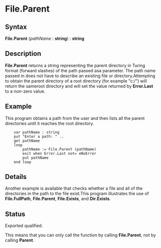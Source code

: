 
# File.Parent

## Syntax
**File.Parent** (_pathName_ : **string**) : **string**

## Description
**File.Parent** returns a string representing the parent directory in Turing format (forward slashes) of the path passed asa parameter. The path name passed in does not have to describe an existing file or directory.Attempting to obtain the parent directory of a root directory (for example "c:/") will return the sameroot directory and will set the value returned by **Error.Last** to a non-zero value.

## Example
This program obtains a path from the user and then lists all the parent directories until it reaches the root directory.

        var pathName : string
        put "Enter a path: " ..
        get pathName
        loop
            pathName := File.Parent (pathName)
            exit when Error.Last not= eNoError
            put pathName
        end loop
## Details
Another example is available that checks whether a file and all of the directories in the path to the file exist.This program illustrates the use of **File.FullPath**, **File.Parent**, **File.Exists**, and **Dir.Exists**.




## Status
Exported qualified.

This means that you can only call the function by calling **File.Parent**, not by calling **Parent**.

